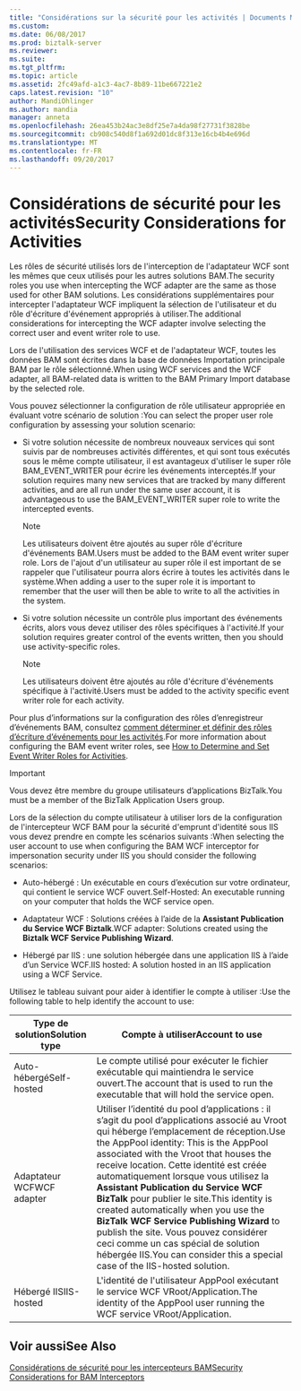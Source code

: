 ```yaml
---
title: "Considérations sur la sécurité pour les activités | Documents Microsoft"
ms.custom: 
ms.date: 06/08/2017
ms.prod: biztalk-server
ms.reviewer: 
ms.suite: 
ms.tgt_pltfrm: 
ms.topic: article
ms.assetid: 2fc49afd-a1c3-4ac7-8b89-11be667221e2
caps.latest.revision: "10"
author: MandiOhlinger
ms.author: mandia
manager: anneta
ms.openlocfilehash: 26ea453b24ac3e8df25e7a4da98f27731f3828be
ms.sourcegitcommit: cb908c540d8f1a692d01dc8f313e16cb4b4e696d
ms.translationtype: MT
ms.contentlocale: fr-FR
ms.lasthandoff: 09/20/2017
---
```

# <a name="security-considerations-for-activities"></a><span data-ttu-id="67178-102">Considérations de sécurité pour les activités</span><span class="sxs-lookup"><span data-stu-id="67178-102">Security Considerations for Activities</span></span>
<span data-ttu-id="67178-103">Les rôles de sécurité utilisés lors de l'interception de l'adaptateur WCF sont les mêmes que ceux utilisés pour les autres solutions BAM.</span><span class="sxs-lookup"><span data-stu-id="67178-103">The security roles you use when intercepting the WCF adapter are the same as those used for other BAM solutions.</span></span> <span data-ttu-id="67178-104">Les considérations supplémentaires pour intercepter l'adaptateur WCF impliquent la sélection de l'utilisateur et du rôle d'écriture d'événement appropriés à utiliser.</span><span class="sxs-lookup"><span data-stu-id="67178-104">The additional considerations for intercepting the WCF adapter involve selecting the correct user and event writer role to use.</span></span>  
  
 <span data-ttu-id="67178-105">Lors de l'utilisation des services WCF et de l'adaptateur WCF, toutes les données BAM sont écrites dans la base de données Importation principale BAM par le rôle sélectionné.</span><span class="sxs-lookup"><span data-stu-id="67178-105">When using WCF services and the WCF adapter, all BAM-related data is written to the BAM Primary Import database by the selected role.</span></span>  
  
 <span data-ttu-id="67178-106">Vous pouvez sélectionner la configuration de rôle utilisateur appropriée en évaluant votre scénario de solution :</span><span class="sxs-lookup"><span data-stu-id="67178-106">You can select the proper user role configuration by assessing your solution scenario:</span></span>  
  
-   <span data-ttu-id="67178-107">Si votre solution nécessite de nombreux nouveaux services qui sont suivis par de nombreuses activités différentes, et qui sont tous exécutés sous le même compte utilisateur, il est avantageux d'utiliser le super rôle BAM_EVENT_WRITER pour écrire les événements interceptés.</span><span class="sxs-lookup"><span data-stu-id="67178-107">If your solution requires many new services that are tracked by many different activities, and are all run under the same user account, it is advantageous to use the BAM_EVENT_WRITER super role to write the intercepted events.</span></span>  
  
    > [!NOTE]
    >  <span data-ttu-id="67178-108">Les utilisateurs doivent être ajoutés au super rôle d'écriture d'événements BAM.</span><span class="sxs-lookup"><span data-stu-id="67178-108">Users must be added to the BAM event writer super role.</span></span> <span data-ttu-id="67178-109">Lors de l'ajout d'un utilisateur au super rôle il est important de se rappeler que l'utilisateur pourra alors écrire à toutes les activités dans le système.</span><span class="sxs-lookup"><span data-stu-id="67178-109">When adding a user to the super role it is important to remember that the user will then be able to write to all the activities in the system.</span></span>  
  
-   <span data-ttu-id="67178-110">Si votre solution nécessite un contrôle plus important des événements écrits, alors vous devez utiliser des rôles spécifiques à l'activité.</span><span class="sxs-lookup"><span data-stu-id="67178-110">If your solution requires greater control of the events written, then you should use activity-specific roles.</span></span>  
  
    > [!NOTE]
    >  <span data-ttu-id="67178-111">Les utilisateurs doivent être ajoutés au rôle d'écriture d'événements spécifique à l'activité.</span><span class="sxs-lookup"><span data-stu-id="67178-111">Users must be added to the activity specific event writer role for each activity.</span></span>  
  
 <span data-ttu-id="67178-112">Pour plus d’informations sur la configuration des rôles d’enregistreur d’événements BAM, consultez [comment déterminer et définir des rôles d’écriture d’événements pour les activités](../core/how-to-determine-and-set-event-writer-roles-for-activities.md).</span><span class="sxs-lookup"><span data-stu-id="67178-112">For more information about configuring the BAM event writer roles, see [How to Determine and Set Event Writer Roles for Activities](../core/how-to-determine-and-set-event-writer-roles-for-activities.md).</span></span>  
  
> [!IMPORTANT]
>  <span data-ttu-id="67178-113">Vous devez être membre du groupe utilisateurs d’applications BizTalk.</span><span class="sxs-lookup"><span data-stu-id="67178-113">You must be a member of the BizTalk Application Users group.</span></span>  
  
 <span data-ttu-id="67178-114">Lors de la sélection du compte utilisateur à utiliser lors de la configuration de l'intercepteur WCF BAM pour la sécurité d'emprunt d'identité sous IIS vous devez prendre en compte les scénarios suivants :</span><span class="sxs-lookup"><span data-stu-id="67178-114">When selecting the user account to use when configuring the BAM WCF interceptor for impersonation security under IIS you should consider the following scenarios:</span></span>  
  
-   <span data-ttu-id="67178-115">Auto-hébergé : Un exécutable en cours d’exécution sur votre ordinateur, qui contient le service WCF ouvert.</span><span class="sxs-lookup"><span data-stu-id="67178-115">Self-Hosted: An executable running on your computer that holds the WCF service open.</span></span>  
  
-   <span data-ttu-id="67178-116">Adaptateur WCF : Solutions créées à l’aide de la **Assistant Publication du Service WCF Biztalk**.</span><span class="sxs-lookup"><span data-stu-id="67178-116">WCF adapter: Solutions created using the **Biztalk WCF Service Publishing Wizard**.</span></span>  
  
-   <span data-ttu-id="67178-117">Hébergé par IIS : une solution hébergée dans une application IIS à l’aide d’un Service WCF.</span><span class="sxs-lookup"><span data-stu-id="67178-117">IIS hosted: A solution hosted in an IIS application using a WCF Service.</span></span>  
  
 <span data-ttu-id="67178-118">Utilisez le tableau suivant pour aider à identifier le compte à utiliser :</span><span class="sxs-lookup"><span data-stu-id="67178-118">Use the following table to help identify the account to use:</span></span>  
  
|<span data-ttu-id="67178-119">Type de solution</span><span class="sxs-lookup"><span data-stu-id="67178-119">Solution type</span></span>|<span data-ttu-id="67178-120">Compte à utiliser</span><span class="sxs-lookup"><span data-stu-id="67178-120">Account to use</span></span>|  
|-------------------|--------------------|  
|<span data-ttu-id="67178-121">Auto-hébergé</span><span class="sxs-lookup"><span data-stu-id="67178-121">Self-hosted</span></span>|<span data-ttu-id="67178-122">Le compte utilisé pour exécuter le fichier exécutable qui maintiendra le service ouvert.</span><span class="sxs-lookup"><span data-stu-id="67178-122">The account that is used to run the executable that will hold the service open.</span></span>|  
|<span data-ttu-id="67178-123">Adaptateur WCF</span><span class="sxs-lookup"><span data-stu-id="67178-123">WCF adapter</span></span>|<span data-ttu-id="67178-124">Utiliser l’identité du pool d’applications : il s’agit du pool d’applications associé au Vroot qui héberge l’emplacement de réception.</span><span class="sxs-lookup"><span data-stu-id="67178-124">Use the AppPool identity: This is the AppPool associated with the Vroot that houses the receive location.</span></span> <span data-ttu-id="67178-125">Cette identité est créée automatiquement lorsque vous utilisez la **Assistant Publication du Service WCF BizTalk** pour publier le site.</span><span class="sxs-lookup"><span data-stu-id="67178-125">This identity is created automatically when you use the **BizTalk WCF Service Publishing Wizard** to publish the site.</span></span> <span data-ttu-id="67178-126">Vous pouvez considérer ceci comme un cas spécial de solution hébergée IIS.</span><span class="sxs-lookup"><span data-stu-id="67178-126">You can consider this a special case of the IIS-hosted solution.</span></span>|  
|<span data-ttu-id="67178-127">Hébergé IIS</span><span class="sxs-lookup"><span data-stu-id="67178-127">IIS-hosted</span></span>|<span data-ttu-id="67178-128">L'identité de l'utilisateur AppPool exécutant le service WCF VRoot/Application.</span><span class="sxs-lookup"><span data-stu-id="67178-128">The identity of the AppPool user running the WCF service VRoot/Application.</span></span>|  
  
## <a name="see-also"></a><span data-ttu-id="67178-129">Voir aussi</span><span class="sxs-lookup"><span data-stu-id="67178-129">See Also</span></span>  
 [<span data-ttu-id="67178-130">Considérations de sécurité pour les intercepteurs BAM</span><span class="sxs-lookup"><span data-stu-id="67178-130">Security Considerations for BAM Interceptors</span></span>](../core/security-considerations-for-bam-interceptors.md)